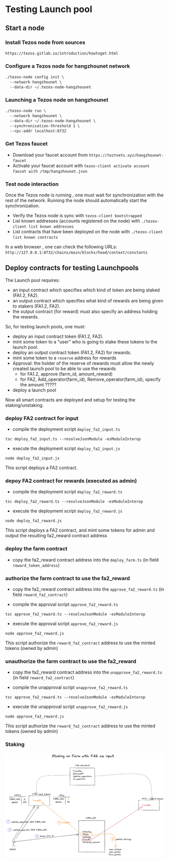 # Testing Launch pool

## Start a node

### Install Tezos node from sources
```
https://tezos.gitlab.io/introduction/howtoget.html
```

### Configure a Tezos node for hangzhounet network
```
./tezos-node config init \
  --network hangzhounet \
  --data-dir ~/.tezos-node-hangzhounet
```

### Launching a Tezos node on hangzhounet
```
./tezos-node run \
  --network hangzhounet \
  --data-dir ~/.tezos-node-hangzhounet \
  --synchronisation-threshold 1 \
  --rpc-addr localhost:8732
```

### Get Tezos faucet
- Download your faucet account from `https://teztnets.xyz/hangzhounet-faucet`
- Activate your faucet account with `tezos-client activate account faucet with /tmp/hangzhounet.json`

### Test node interaction

Once the Tezos node is running , one must wait for synchronization with the rest of the network. Running the node should automatically start the synchronization.
- Verify the Tezos node is sync with `tezos-client bootstrapped`
- List known addresses (accounts registered on the node) with `./tezos-client list known addresses` 
- List contracts that have been deployed on the node with `./tezos-client list known contracts`

In a web browser , one can check the following URLs:
`http://127.0.0.1:8732/chains/main/blocks/head/context/constants`



## Deploy contracts for testing Launchpools

The Launch pool requires:
- an input contract which specifies which kind of token are being staked (FA1.2, FA2). 
- an output contract which specifies what kind of rewards are being given to stakers (FA1.2, FA2).
- the output contract (for reward) must also specify an address holding the rewards.

So, for testing launch pools, one must:
- deploy an input contract token (FA1.2, FA2).
- mint some token to a "user" who is going to stake these tokens to the launch pool.
- deploy an output contract token (FA1.2, FA2) for rewards.
- mint some token to a `reserve` address for rewards
- Approval: the holder of the reserve of rewards must allow the newly created launch pool to be able to use the rewards
    - for FA1.2, approve (farm_id, amount_reward)
    - for FA2, Add_operator(farm_id), Remove_operator(farm_id), specify the amount ????? 
- deploy a launch pool

Now all smart contracts are deployed and setup for testing the staking/unstaking.

### deploy FA2 contract for input

- compile the deployment script `deploy_fa2_input.ts`
```
tsc deploy_fa2_input.ts --resolveJsonModule -esModuleInterop
```

- execute the deployment script `deploy_fa2_input.js`
```
node deploy_fa2_input.js
```

This script deploys a FA2 contract.

### depoy FA2 contract for rewards (executed as admin)

- compile the deployment script `deploy_fa2_reward.ts`
```
tsc deploy_fa2_reward.ts --resolveJsonModule -esModuleInterop
```

- execute the deployment script `deploy_fa2_reward.js`
```
node deploy_fa2_reward.js
```
This script deploys a FA2 contract, and mint some tokens for admin and output the resulting fa2_reward contract address


### deploy the farm contract

- copy the fa2_reward contract address into the `deploy_farm.ts` (in field `reward_token_address`)



### authorize the farm contract to use the fa2_reward

- copy the fa2_reward contract address into the `approve_fa2_reward.ts` (in field `reward_fa2_contract`)

- compile the approval script `approve_fa2_reward.ts`
```
tsc approve_fa2_reward.ts --resolveJsonModule -esModuleInterop
```

- execute the approval script `approve_fa2_reward.js`
```
node approve_fa2_reward.js
```
This script authorize the `reward_fa2_contract` address to use the minted tokens (owned by admin)

### unauthorize the farm contract to use the fa2_reward

- copy the fa2_reward contract address into the `unapprove_fa2_reward.ts` (in field `reward_fa2_contract`)

- compile the unapproval script `unapprove_fa2_reward.ts`
```
tsc approve_fa2_reward.ts --resolveJsonModule -esModuleInterop
```

- execute the unapproval script `unapprove_fa2_reward.js`
```
node approve_fa2_reward.js
```
This script authorize the `reward_fa2_contract` address to use the minted tokens (owned by admin)




### Staking

![Staking schema - night mode](smartlink_with_FA2.png)